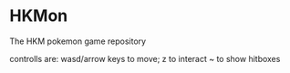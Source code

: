 # HKMon
The HKM pokemon game repository

controlls are:
wasd/arrow keys to move;
z to interact
~ to show hitboxes

